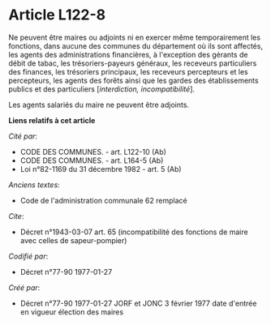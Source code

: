 # Article L122-8

Ne peuvent être maires ou adjoints ni en exercer même temporairement les fonctions, dans aucune des communes du département
où ils sont affectés, les agents des administrations financières, à l'exception des gérants de débit de tabac, les
trésoriers-payeurs généraux, les receveurs particuliers des finances, les trésoriers principaux, les receveurs percepteurs et
les percepteurs, les agents des forêts ainsi que les gardes des établissements publics et des particuliers [*interdiction,
incompatibilité*]. 

Les agents salariés du maire ne peuvent être adjoints.

**Liens relatifs à cet article**

_Cité par_:

  - CODE DES COMMUNES. - art. L122-10 (Ab)
  - CODE DES COMMUNES. - art. L164-5 (Ab)
  - Loi n°82-1169 du 31 décembre 1982 - art. 5 (Ab)

_Anciens textes_:

  - Code de l'administration communale 62 remplacé

_Cite_:

  - Décret n°1943-03-07 art. 65 (incompatibilité des fonctions de maire avec celles de sapeur-pompier)

_Codifié par_:

  - Décret n°77-90 1977-01-27

_Créé par_:

  - Décret n°77-90 1977-01-27 JORF et JONC 3 février 1977 date d'entrée en vigueur élection des maires
